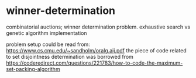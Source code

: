 # winner-determination
combinatorial auctions; winner determination problem. exhaustive search vs genetic algorithm implementation

problem setup could be read from: https://www.cs.cmu.edu/~sandholm/oralg.aij.pdf
the piece of code related to set disjointness determination  was borrowed from 
https://coderedirect.com/questions/221783/how-to-code-the-maximum-set-packing-algorithm

